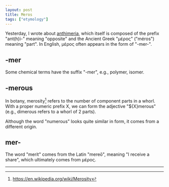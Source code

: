 ```yaml
---
layout: post
title: Meros
tags: ["etymology"]
---
```


Yesterday, I wrote about [anthimeria](https://koki-yamaguchi.github.io/2021/11/23/anthimeria.html), which itself is composed of the prefix "ant(h)i-" meaning "opposite" and the Ancient Greek "μέρος" ("méros") meaning "part". In English, μέρος often appears in the form of "-mer-".

## -mer
Some chemical terms have the suffix "-mer", e.g., polymer, isomer.

## -merous
In botany, merosity[^wiki-merosity] refers to the number of component parts in a whorl. With a proper numeric prefix X, we can form the adjective "${X}merous" (e.g., dimerous refers to a whorl of 2 parts).

Although the word "numerous" looks quite similar in form, it comes from a different origin.

## mer-
The word "merit" comes from the Latin "mereō", meaning "I receive a share", which ultimately comes from μέρος.

---
[^wiki-merosity]: <https://en.wikipedia.org/wiki/Merosity>
